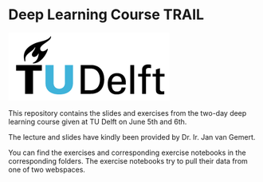 # Deep Learning Course TRAIL

![TU Delft](images/TU_Delft_logo.png)

This repository contains the slides and exercises from the two-day deep learning course given at TU Delft on June 5th and 6th.

The lecture and slides have kindly been provided by Dr. Ir. Jan van Gemert.

You can find the exercises and corresponding exercise notebooks in the corresponding folders. The exercise notebooks try to pull their data from one of two webspaces.